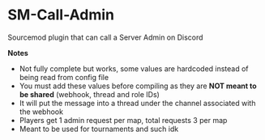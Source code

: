 # SM-Call-Admin
Sourcemod plugin that can call a Server Admin on Discord  

**Notes**
- Not fully complete but works, some values are hardcoded instead of being read from config file
- You must add these values before compiling as they are **NOT meant to be shared** (webhook, thread and role IDs)
- It will put the message into a thread under the channel associated with the webhook
- Players get 1 admin request per map, total requests 3 per map  
- Meant to be used for tournaments and such idk
